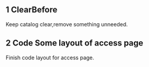 ## 1 ClearBefore

Keep catalog clear,remove something unneeded.

## 2 Code Some layout of access page

Finish code layout for access page.
